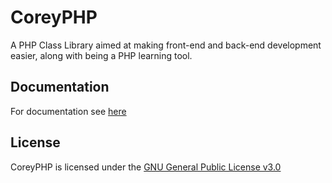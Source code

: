 
# CoreyPHP

A PHP Class Library aimed at making front-end and back-end development easier, along with being a PHP learning tool.

## Documentation

For documentation see [here](docs/home.md)

## License

CoreyPHP is licensed under the [GNU General Public License v3.0](LICENSE)